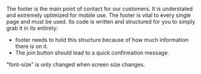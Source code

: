 The footer is the main point of contact for our customers. It is understated and extremely optimized for mobile use. The footer is vital to every single page and must be used. Its code is written and structured for you to simply grab it in its entirety:

- footer needs to hold this structure because of how much information there is on it.
- The join button should lead to a quick confirmation message.

"font-size" is only changed when screen size changes.
